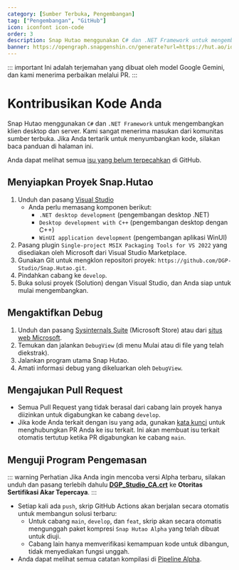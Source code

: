 ```yaml
---
category: [Sumber Terbuka, Pengembangan]
tag: ["Pengembangan", "GitHub"]
icon: iconfont icon-code
order: 3
description: Snap Hutao menggunakan C# dan .NET Framework untuk mengembangkan klien desktop dan server. Kami sangat menerima masukan dari komunitas sumber terbuka. Jika Anda bersedia menyumbangkan kode Anda, silakan baca panduan di halaman ini.
banner: https://opengraph.snapgenshin.cn/generate?url=https://hut.ao/id/development/contribute.html
---
```


::: important
Ini adalah terjemahan yang dibuat oleh model Google Gemini, dan kami menerima perbaikan melalui PR.
:::

# Kontribusikan Kode Anda

Snap Hutao menggunakan `C#` dan `.NET Framework` untuk mengembangkan klien desktop dan server. Kami sangat menerima masukan dari komunitas sumber terbuka. Jika Anda tertarik untuk menyumbangkan kode, silakan baca panduan di halaman ini.

Anda dapat melihat semua [isu yang belum terpecahkan](https://github.com/DGP-Studio/Snap.Hutao/issues?q=is%3Aissue%20is%3Aopen%20-label%3A%E5%B7%B2%E5%AE%8C%E6%88%90) di GitHub.

## <HopeIcon icon="iconfont icon-visual-studio" size="1.5rem" color="rgb(193,142,241)" /> Menyiapkan Proyek Snap.Hutao

1. Unduh dan pasang [Visual Studio](https://visualstudio.microsoft.com/downloads/)
   - Anda perlu memasang komponen berikut:
     - `.NET desktop development` (pengembangan desktop .NET)
     - `Desktop development with C++` (pengembangan desktop dengan C++)
     - `WinUI application development` (pengembangan aplikasi WinUI)
2. Pasang plugin `Single-project MSIX Packaging Tools for VS 2022` yang disediakan oleh Microsoft dari Visual Studio Marketplace.
3. Gunakan Git untuk mengklon repositori proyek: `https://github.com/DGP-Studio/Snap.Hutao.git`.
4. Pindahkan cabang ke `develop`.
5. Buka solusi proyek (Solution) dengan Visual Studio, dan Anda siap untuk mulai mengembangkan.

## <HopeIcon icon="iconfont icon-debug" size="1.5rem" color="rgb(73,156,84)" /> Mengaktifkan Debug

1. Unduh dan pasang [Sysinternals Suite](https://www.microsoft.com/store/productid/9P7KNL5RWT25) (Microsoft Store) atau dari [situs web Microsoft](https://learn.microsoft.com/zh-cn/sysinternals/downloads/sysinternals-suite).
2. Temukan dan jalankan `DebugView` (di menu Mulai atau di file yang telah diekstrak).
3. Jalankan program utama Snap Hutao.
4. Amati informasi debug yang dikeluarkan oleh `DebugView`.

## <HopeIcon icon="iconfont icon-pull-request" size="1.5rem" color="rgb(130,80,223)"/> Mengajukan Pull Request

- Semua Pull Request yang tidak berasal dari cabang lain proyek hanya diizinkan untuk digabungkan ke cabang `develop`.
- Jika kode Anda terkait dengan isu yang ada, gunakan [kata kunci](https://docs.github.com/en/get-started/writing-on-github/working-with-advanced-formatting/using-keywords-in-issues-and-pull-requests) untuk menghubungkan PR Anda ke isu terkait. Ini akan membuat isu terkait otomatis tertutup ketika PR digabungkan ke cabang `main`.

## <HopeIcon icon="iconfont icon-build-package" size="1.5rem" color="rgb(254,189,105)" /> Menguji Program Pengemasan

::: warning Perhatian
Jika Anda ingin mencoba versi Alpha terbaru, silakan unduh dan pasang terlebih dahulu [**DGP_Studio_CA.crt**](https://github.com/DGP-Automation/Hutao-Auto-Release/releases/download/certificate-ca/DGP_Studio_CA.crt) ke **Otoritas Sertifikasi Akar Tepercaya**.
:::

- Setiap kali ada `push`, skrip GitHub Actions akan berjalan secara otomatis untuk membangun solusi terbaru:
  - Untuk cabang `main`, `develop`, dan `feat`, skrip akan secara otomatis mengunggah paket kompresi `Snap Hutao Alpha` yang telah dibuat untuk diuji.
  - Cabang lain hanya memverifikasi kemampuan kode untuk dibangun, tidak menyediakan fungsi unggah.
- Anda dapat melihat semua catatan kompilasi di [Pipeline Alpha](https://github.com/DGP-Studio/Snap.Hutao/actions/workflows/alpha.yml).
